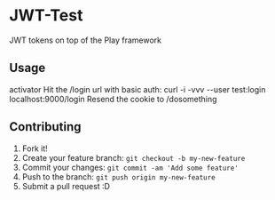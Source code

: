 # JWT-Test
JWT tokens on top of the Play framework
## Usage
activator
Hit the /login url with basic auth: curl -i -vvv --user test:login localhost:9000/login
Resend the cookie to /dosomething
## Contributing
1. Fork it!
2. Create your feature branch: `git checkout -b my-new-feature`
3. Commit your changes: `git commit -am 'Add some feature'`
4. Push to the branch: `git push origin my-new-feature`
5. Submit a pull request :D
